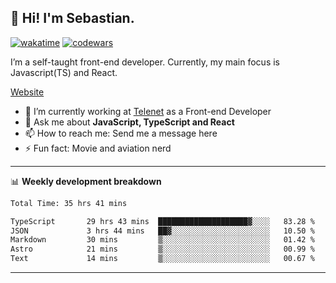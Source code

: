 ## 👋 Hi! I'm Sebastian.

[![wakatime](https://wakatime.com/badge/user/df0036c6-328a-4a39-be9b-e49417ed22a1.svg)](https://wakatime.com/@df0036c6-328a-4a39-be9b-e49417ed22a1)
[![codewars](https://www.codewars.com/users/sebavuye/badges/small)](https://www.codewars.com/users/sebavuye)

I’m a self-taught front-end developer. Currently, my main focus is Javascript(TS) and React.

[Website](https://sebastianvuye.be)

- 🔭 I’m currently working at [Telenet](https://telenet.be/) as a Front-end Developer
- 💬 Ask me about **JavaScript, TypeScript and React**
- 📫 How to reach me: Send me a message here
- ⚡ Fun fact: Movie and aviation nerd

-------

📊 **Weekly development breakdown**

<!--START_SECTION:waka-->

```txt
Total Time: 35 hrs 41 mins

TypeScript       29 hrs 43 mins  ████████████████████▓░░░░   83.28 %
JSON             3 hrs 44 mins   ██▓░░░░░░░░░░░░░░░░░░░░░░   10.50 %
Markdown         30 mins         ▒░░░░░░░░░░░░░░░░░░░░░░░░   01.42 %
Astro            21 mins         ▒░░░░░░░░░░░░░░░░░░░░░░░░   00.99 %
Text             14 mins         ▒░░░░░░░░░░░░░░░░░░░░░░░░   00.67 %
```

<!--END_SECTION:waka-->
-------
